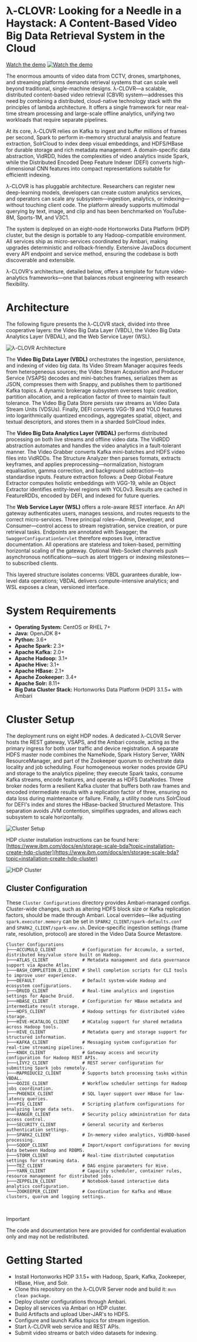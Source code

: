 # **λ-CLOVR**: Looking for a Needle in a Haystack: A Content-Based Video Big Data Retrieval System in the Cloud

[Watch the demo](http://demo.dkelab.kr/)
[![Watch the demo](figures/demo.jpg)](http://demo.dkelab.kr/demo.html)

The enormous amounts of video data from CCTV, drones, smartphones, and streaming platforms demands retrieval systems that can scale well beyond traditional, single-machine designs. λ-CLOVR—a scalable, distributed content-based video retrieval (CBVR) system—addresses this need by combining a distributed, cloud-native technology stack with the principles of lambda architecture. It offers a single framework for near real-time stream processing and large-scale offline analytics, unifying two workloads that require separate pipelines.

At its core, λ-CLOVR relies on Kafka to ingest and buffer millions of frames per second, Spark to perform in-memory structural analysis and feature extraction, SolrCloud to index deep visual embeddings, and HDFS/HBase for durable storage and rich metadata management. A domain-specific data abstraction, VidRDD, hides the complexities of video analytics inside Spark, while the Distributed Encoded Deep Feature Indexer (DEFI) converts high-dimensional CNN features into compact representations suitable for efficientt indexing.

λ-CLOVR is has pluggable architecture. Researchers can register new deep-learning models, developers can create custom analytics services, and operators can scale any subsystem—ingestion, analytics, or indexing—without touching client code. The platform already supports multimodal querying by text, image, and clip and has been benchmarked on YouTube-8M, Sports-1M, and V3C1.

The system is deployed on an eight-node Hortonworks Data Platform (HDP) cluster, but the design is portable to any Hadoop-compatible environment. All services ship as micro-services coordinated by Ambari, making upgrades deterministic and rollback-friendly. Extensive JavaDocs document every API endpoint and service method, ensuring the codebase is both discoverable and extensible.

λ-CLOVR's architecture, detailed below, offers a template for future video-analytics frameworks—one that balances robust engineering with research flexibility.


# Architecture

The following figure presents the λ-CLOVR stack, divided into three cooperative layers: the Video Big Data Layer (VBDL), the Video Big Data Analytics Layer (VBDAL), and the Web Service Layer (WSL).


![λ-CLOVR Architecture](figures/architecture.jpg)


The **Video Big Data Layer (VBDL)** orchestrates the ingestion, persistence, and indexing of video big data. Its Video Stream Manager acquires feeds from heterogeneous sources; the Video Stream Acquisition and Producer Service (VSAPS) decodes and mini-batches frames, serializes them as JSON, compresses them with Snappy, and publishes them to partitioned Kafka topics. A dynamic brokerage subsystem oversees topic creation, partition allocation, and a replication factor of three to maintain fault tolerance. The Video Big Data Store persists raw streams as Video Data Stream Units (VDSUs). Finally, DEFI converts VGG-19 and YOLO features into logarithmically quantized encodings, aggregates spatial, object, and textual descriptors, and stores them in a sharded SolrCloud index.

The **Video Big Data Analytics Layer (VBDAL)** performs distributed processing on both live streams and offline video data. The VidRDD abstraction automates and handles the video analytics in a fault-tolerant manner. The Video Grabber converts Kafka mini-batches and HDFS video files into VidRDDs. The Structure Analyzer then parses formats, extracts keyframes, and applies preprocessing—normalization, histogram equalisation, gamma correction, and background subtraction—to standardise inputs. Feature extraction follows: a Deep Global Feature Extractor computes holistic embeddings with VGG-19, while an Object Extractor identifies entity-level regions with YOLOv3. Results are cached in FeatureRDDs, encoded by DEFI, and indexed for future queries.

The **Web Service Layer (WSL)** offers a role-aware REST interface. An API gateway authenticates users, manages sessions, and routes requests to the correct micro-services. Three principal roles—Admin, Developer, and Consumer—control access to stream registration, service creation, or pure retrieval tasks. Endpoints are annotated with Swagger; the `SwaggerConfigurationServlet` therefore exposes live, interactive documentation. All operations are stateless and token-based, permitting horizontal scaling of the gateway. Optional Web-Socket channels push asynchronous notifications—such as alert triggers or indexing milestones—to subscribed clients.

This layered structure isolates concerns: VBDL guarantees durable, low-level data operations; VBDAL delivers compute-intensive analytics; and WSL exposes a clean, versioned interface.


# System Requirements

- **Operating System:** CentOS or RHEL 7+  
- **Java:** OpenJDK 8+  
- **Python:** 3.6+ 
- **Apache Spark:** 2.3+
- **Apache Kafka:** 2.0+
- **Apache Hadoop:** 3.1+  
- **Apache Hive:** 3.1+  
- **Apache HBase:** 2.1+  
- **Apache Zookeeper:** 3.4+  
- **Apache Solr:** 8.11+  
- **Big Data Cluster Stack:** Hortonworks Data Platform (HDP) 3.1.5+ with Ambari


# Cluster Setup

The deployment runs on eight HDP nodes. A dedicated λ-CLOVR Server hosts the REST gateway, VSAPS, and the Ambari console, acting as the primary ingress for both user traffic and device registration. A separate HDFS master node combines the NameNode, Spark History Server, YARN ResourceManager, and part of the Zookeeper quorum to orchestrate data locality and job scheduling. Four homogeneous worker nodes provide GPU and storage to the analytics pipeline; they execute Spark tasks, consume Kafka streams, encode features, and operate as HDFS DataNodes. Three broker nodes form a resilient Kafka cluster that buffers both raw frames and encoded intermediate results with a replication factor of three, ensuring no data loss during maintenance or failure. Finally, a utility node runs SolrCloud for DEFI's index and stores the HBase-backed Structured Metastore. This separation avoids JVM contention, simplifies upgrades, and allows each subsystem to scale horizontally.

![Cluster Setup](figures/cluster.jpg)

HDP cluster installation instructions can be found here: [https://www.ibm.com/docs/en/storage-scale-bda?topic=installation-create-hdp-cluster](https://www.ibm.com/docs/en/storage-scale-bda?topic=installation-create-hdp-cluster)

![HDP Cluster](figures/hdpcluster.jpg)


## Cluster Configuration

These `Cluster Configurations` directory provides Ambari-managed configs. Cluster-wide changes, such as altering HDFS block size or Kafka replication factors, should be made through Ambari. Local overrides—like adjusting `spark.executor.memory` can be set in `SPARK2_CLIENT/spark-defaults.conf` and `SPARK2_CLIENT/spark-env.sh`. Device-specific ingestion settings (frame rate, resolution, protocol) are stored in the Video Data Source Metastore.

```
Cluster Configurations
├───ACCUMULO_CLIENT          # Configuration for Accumulo, a sorted, distributed key/value store built on Hadoop.
├───ATLAS_CLIENT             # Metadata management and data governance support via Apache Atlas.
├───BASH_COMPLETION.D_CLIENT # Shell completion scripts for CLI tools to improve user experience.
├───DEFAULT                  # Default system-wide Hadoop and ecosystem configurations.
├───DRUID_CLIENT             # Real-time analytics and ingestion settings for Apache Druid.
├───HBASE_CLIENT             # Configuration for HBase metadata and intermediate result storage.
├───HDFS_CLIENT              # Hadoop settings for distributed video storage.
├───HIVE-HCATALOG_CLIENT     # HCatalog support for shared metadata across Hadoop tools.
├───HIVE_CLIENT              # Metadata query and storage support for structured information.
├───KAFKA_CLIENT             # Messaging system configuration for real-time streaming pipelines.
├───KNOX_CLIENT              # Gateway access and security configuration for Hadoop REST APIs.
├───LIVY2_CLIENT             # REST server configuration for submitting Spark jobs remotely.
├───MAPREDUCE2_CLIENT        # Supports batch processing tasks within VBDAL.
├───OOZIE_CLIENT             # Workflow scheduler settings for Hadoop jobs coordination.
├───PHOENIX_CLIENT           # SQL layer support over HBase for low-latency queries.
├───PIG_CLIENT               # Scripting platform configurations for analyzing large data sets.
├───RANGER_CLIENT            # Security policy administration for data access control.
├───SECURITY_CLIENT          # General security and Kerberos authentication settings.
├───SPARK2_CLIENT            # In-memory video analytics, VidRDD-based processing.
├───SQOOP_CLIENT             # Import/export configurations for moving data between Hadoop and RDBMS.
├───STORM_CLIENT             # Real-time distributed computation settings for streaming data.
├───TEZ_CLIENT               # DAG engine parameters for Hive.
├───YARN_CLIENT              # Capacity scheduler, container rules, resource management for distributed jobs.
├───ZEPPELIN_CLIENT          # Notebook-based interactive data analytics configuration.
└───ZOOKEEPER_CLIENT         # Coordination for Kafka and HBase clusters, quorum and logging settings.
```

<br/>

> [!IMPORTANT]  
> The code and documentation here are provided for confidential evaluation only and may not be redistributed.


# Getting Started

- Install Hortonworks HDP 3.1.5+ with Hadoop, Spark, Kafka, Zookeeper, HBase, Hive, and Solr.
- Clone this repository on the λ-CLOVR Server node and build it: `mvn clean package`.
- Deploy cluster configurations through Ambari.
- Deploy all services via Ambari on HDP cluster.
- Build Artifacts and upload Uber-JAR's to HDFS.
- Configure and launch Kafka topics for stream ingestion.
- Start λ-CLOVR web service and REST APIs.
- Submit video streams or batch video datasets for indexing.
